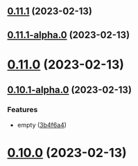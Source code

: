## [0.11.1](https://github.com/rswrz/test1/compare/v0.11.1-alpha.0...v0.11.1) (2023-02-13)



## [0.11.1-alpha.0](https://github.com/rswrz/test1/compare/v0.11.0...v0.11.1-alpha.0) (2023-02-13)



# [0.11.0](https://github.com/rswrz/test1/compare/v0.10.1-alpha.0...v0.11.0) (2023-02-13)



## [0.10.1-alpha.0](https://github.com/rswrz/test1/compare/v0.10.0...v0.10.1-alpha.0) (2023-02-13)


### Features

* empty ([3b4f6a4](https://github.com/rswrz/test1/commit/3b4f6a40e2730564c49ff3909e2fc3eacbfcafde))



# [0.10.0](https://github.com/rswrz/test1/compare/v0.9.1-alpha.0...v0.10.0) (2023-02-13)



